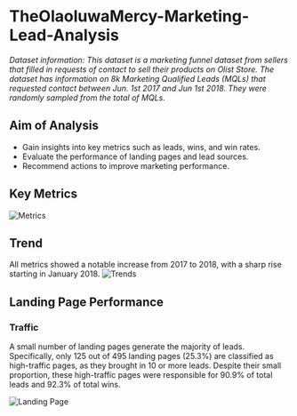 # TheOlaoluwaMercy-Marketing-Lead-Analysis
_Dataset information: This dataset is a marketing funnel dataset from sellers that filled in requests of contact to sell their products on Olist Store. The dataset has information on 8k Marketing Qualified Leads (MQLs) that requested contact between Jun. 1st 2017 and Jun 1st 2018. They were randomly sampled from the total of MQLs._
## Aim of Analysis
* Gain insights into key metrics such as leads, wins, and win rates.
* Evaluate the performance of landing pages and lead sources.
* Recommend actions to improve marketing performance.
## Key Metrics
![Metrics](https://github.com/user-attachments/assets/52f99d70-ab47-4541-8cd6-4fbc5eaf947e)
## Trend
All metrics showed a notable increase from 2017 to 2018, with a sharp rise starting in January 2018.
![Trends](https://github.com/user-attachments/assets/edaf04c9-22d7-428a-9028-1e83e7d8074a)
## Landing Page Performance
### Traffic
A small number of landing pages generate the majority of leads. Specifically, only 125 out of 495 landing pages (25.3%) are classified as high-traffic pages, as they brought in 10 or more leads. Despite their small proportion, these high-traffic pages were responsible for 90.9% of total leads and 92.3% of total wins.

![Landing Page](https://github.com/user-attachments/assets/2a797e92-424f-4fdb-a0ab-e9361c4c84c3)

